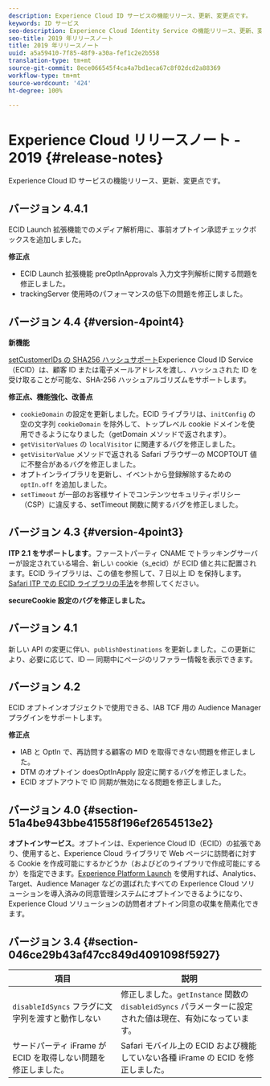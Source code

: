 ```yaml
---
description: Experience Cloud ID サービスの機能リリース、更新、変更点です。
keywords: ID サービス
seo-description: Experience Cloud Identity Service の機能リリース、更新、変更点です。
seo-title: 2019 年リリースノート
title: 2019 年リリースノート
uuid: a5a59410-7f85-48f9-a30a-fef1c2e2b558
translation-type: tm+mt
source-git-commit: 8ece066545f4ca4a7bd1eca67c8f02dcd2a88369
workflow-type: tm+mt
source-wordcount: '424'
ht-degree: 100%

---
```



# Experience Cloud リリースノート - 2019 {#release-notes}

Experience Cloud ID サービスの機能リリース、更新、変更点です。

## バージョン 4.4.1

ECID Launch 拡張機能でのメディア解析用に、事前オプトイン承認チェックボックスを追加しました。

**修正点**

* ECID Launch 拡張機能 preOptInApprovals 入力文字列解析に関する問題を修正しました。
* trackingServer 使用時のパフォーマンスの低下の問題を修正しました。

## バージョン 4.4 {#version-4point4}

**新機能**

[setCustomerIDs の SHA256 ハッシュサポート](/help/reference/hashing-support.md)Experience Cloud ID Service（ECID）は、顧客 ID または電子メールアドレスを渡し、ハッシュされた ID を受け取ることが可能な、SHA-256 ハッシュアルゴリズムをサポートします。

**修正点、機能強化、改善点**

* `cookieDomain` の設定を更新しました。ECID ライブラリは、`initConfig` の空の文字列 `cookieDomain` を除外して、トップレベル cookie ドメインを使用できるようになりました（getDomain メソッドで返されます）。
* `getVisitorValues` の `localVisitor` に関連するバグを修正しました。
* `getVisitorValue` メソッドで返される Safari ブラウザーの MCOPTOUT 値に不整合があるバグを修正しました。
* オプトインライブラリを更新し、イベントから登録解除するための `optIn.off` を追加しました。
* `setTimeout` が一部のお客様サイトでコンテンツセキュリティポリシー（CSP）に違反する、setTimeout 関数に関するバグを修正しました。

## バージョン 4.3 {#version-4point3}

**ITP 2.1 をサポートします**。ファーストパーティ CNAME でトラッキングサーバーが設定されている場合、新しい cookie（s_ecid）が ECID 値と共に配置されます。ECID ライブラリは、この値を参照して、7 日以上 ID を保持します。[Safari ITP での ECID ライブラリの手法](/help/reference/ecid-library-methods.md)を参照してください。

**secureCookie 設定のバグを修正しました。**

## バージョン 4.1

新しい API の変更に伴い、`publishDestinations` を更新しました。この更新により、必要に応じて、ID — 同期中にページのリファラー情報を表示できます。

## バージョン 4.2

ECID オプトインオブジェクトで使用できる、IAB TCF 用の Audience Manager プラグインをサポートします。

**修正点**

* IAB と OptIn で、再訪問する顧客の MID を取得できない問題を修正しました。
* DTM のオプトイン doesOptInApply 設定に関するバグを修正しました。
* ECID オプトアウトで ID 同期が無効になる問題を修正しました。

## バージョン 4.0 {#section-51a4be943bbe41558f196ef2654513e2}

**オプトインサービス**。オプトインは、Experience Cloud ID（ECID）の拡張であり、使用すると、Experience Cloud ライブラリで Web ページに訪問者に対する Cookie を作成可能にするかどうか（およびどのライブラリで作成可能にするか）を指定できます。[Experience Platform Launch](https://docs.adobe.com/content/help/ja-JP/launch/using/overview.html) を使用すれば、Analytics、Target、Audience Manager などの選ばれたすべての Experience Cloud ソリューションを導入済みの同意管理システムにオプトインできるようになり、Experience Cloud ソリューションの訪問者オプトイン同意の収集を簡素化できます。

## バージョン 3.4 {#section-046ce29b43af47cc849d4091098f5927}

| 項目 | 説明 |
|---|---|
| `disableIdSyncs` フラグに文字列を渡すと動作しない | 修正しました。`getInstance` 関数の `disableidSyncs` パラメーターに設定された値は現在、有効になっています。 |
| サードパーティ iFrame が ECID を取得しない問題を修正しました。 | Safari モバイル上の ECID および機能していない各種 iFrame の ECID を修正しました。 |
